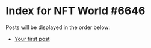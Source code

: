 # Index for NFT World #6646
Posts will be displayed in the order below:

- [Your first post](./001-first.md)

